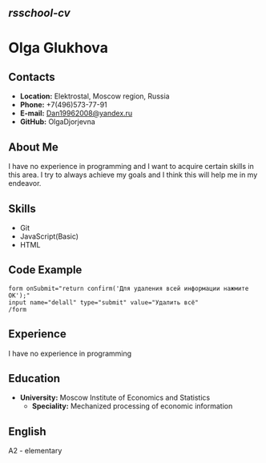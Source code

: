 ## ***rsschool-cv***
# **Olga Glukhova**
## **Contacts**
- **Location:** Elektrostal, Moscow region, Russia
- **Phone:** +7(496)573-77-91
- **E-mail:** Dan19962008@yandex.ru
- **GitHub:** OlgaDjorjevna
## **About Me**
I have no experience in programming and I want to acquire certain skills in this area. I try to always achieve my goals and I think this will help me in my endeavor.
## **Skills**
- Git
- JavaScript(Basic)
- HTML
## **Code Example**
```
form onSubmit="return confirm('Для удаления всей информации нажмите OK');"
input name="delall" type="submit" value="Удалить всё"
/form
```
## **Experience**
I have no experience in programming
## **Education**
- **University:** Moscow Institute of Economics and Statistics
  - **Speciality:** Mechanized processing of economic information
## **English**
A2 - elementary
